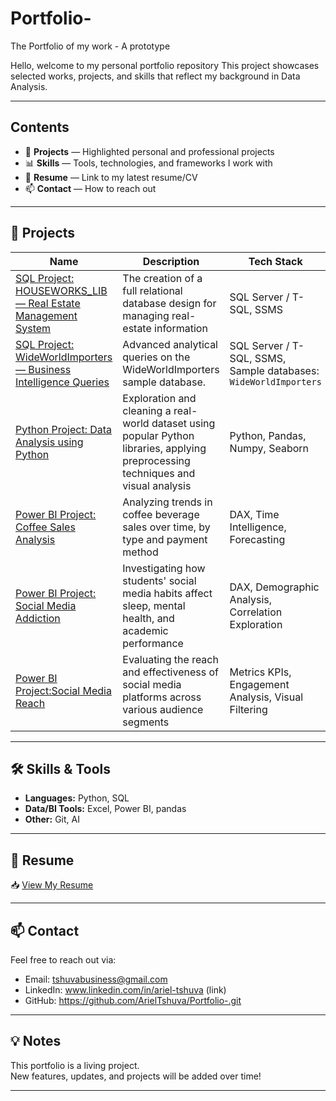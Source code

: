 # Portfolio-
The Portfolio of my work - A prototype

Hello, welcome to my personal portfolio repository 
This project showcases selected works, projects, and skills that reflect my background in Data Analysis.

---

##  Contents
 
- 💼 **Projects** — Highlighted personal and professional projects  
- 📊 **Skills** — Tools, technologies, and frameworks I work with  
- 📜 **Resume** — Link to my latest resume/CV  
- 📫 **Contact** — How to reach out

---

## 🚀 Projects

| Name | Description | Tech Stack |
|------|-------------|------------|
| [SQL Project: HOUSEWORKS_LIB — Real Estate Management System](https://github.com/ArielTshuva/Portfolio-/blob/05a7f8ba6a1ab3e43b8837413b859ed82ecc1bd9/SQL/%E2%80%8F%E2%80%8FSQL%20Project%201%20-%20HOUSEWORKS_LIB%20-%20Ariel_Tshuva.sql) | The creation of a full relational database design for managing real-estate information | SQL Server / T-SQL, SSMS |
| [SQL Project: WideWorldImporters — Business Intelligence Queries](https://github.com/ArielTshuva/Portfolio-/blob/05a7f8ba6a1ab3e43b8837413b859ed82ecc1bd9/SQL/%E2%80%8F%E2%80%8FSQL%20Project%202%20-%20WideWorldImporters.sql) | Advanced analytical queries on the WideWorldImporters sample database. | SQL Server / T-SQL, SSMS, Sample databases: `WideWorldImporters` |
| [Python Project: Data Analysis using Python](https://github.com/ArielTshuva/Portfolio-/blob/3bbc273d5c7124249a861d3400aff17c54335e17/Python/Python%20Project%201/Python%20Project%201%20%20-%20Data%20Analysis%20using%20Python.ipynb) | Exploration and cleaning a real-world dataset using popular Python libraries, applying preprocessing techniques and visual analysis | Python, Pandas, Numpy, Seaborn |
| [Power BI Project: Coffee Sales Analysis](https://github.com/ArielTshuva/Portfolio-/blob/3bbc273d5c7124249a861d3400aff17c54335e17/Power%20BI%20/Coffee%20Sales%20Analysis/Power%20BI%20project%20-%20Coffee%20Sales%20Analysis.pbix) | Analyzing trends in coffee beverage sales over time, by type and payment method | DAX, Time Intelligence, Forecasting |
| [Power BI Project: Social Media Addiction](https://github.com/ArielTshuva/Portfolio-/blob/cf100715345da4c1ddbef905d9b4ad122db38b39/Power%20BI%20/Social%20Media%20Addiction/Power%20BI%20Project%20-%20Social%20Media%20Addiction.pbix) | Investigating how students' social media habits affect sleep, mental health, and academic performance | DAX, Demographic Analysis, Correlation Exploration |
| [Power BI Project:Social Media Reach](https://github.com/ArielTshuva/Portfolio-/blob/cf100715345da4c1ddbef905d9b4ad122db38b39/Power%20BI%20/Social%20Media%20Reach%20Analysis/Power%20BI%20Project%20-%20Social%20Media%20Reach%20Analysis.pbix) | Evaluating the reach and effectiveness of social media platforms across various audience segments | Metrics KPIs, Engagement Analysis, Visual Filtering |

---

## 🛠️ Skills & Tools

- **Languages:** Python, SQL
- **Data/BI Tools:** Excel, Power BI, pandas
- **Other:** Git, AI

---

## 📄 Resume

📥 [View My Resume](link-to-your-resume.pdf)

---

## 📫 Contact

Feel free to reach out via:

- Email: tshuvabusiness@gmail.com
- LinkedIn: www.linkedin.com/in/ariel-tshuva (link)
- GitHub: https://github.com/ArielTshuva/Portfolio-.git

---

## 💡 Notes

This portfolio is a living project.  
New features, updates, and projects will be added over time!

---
